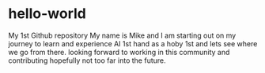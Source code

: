 # hello-world
My 1st Github repository
My name is Mike and I am starting out on my journey to learn and experience AI 1st hand as a hoby 1st and lets see where we go from there. looking forward to working in this community and contributing hopefully not too far into the future. 
